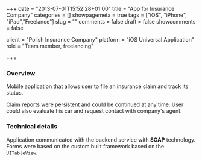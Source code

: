 +++
date = "2013-07-01T15:52:28+01:00"
title = "App for Insurance Company"
categories = []
showpagemeta = true
tags = ["iOS", "iPhone", "iPad","Freelance"]
slug = ""
comments = false
draft = false
showcomments = false

client = "Polish Insurance Company"
platform = "iOS Universal Application"
role = "Team member, freelancing"

+++

### Overview

Mobile application that allows user to file an insurance claim and track its status.

Claim reports were persistent and could be continued at any time. User could also evaluate his car and request contact with company's agent.

### Technical details

Application communicated with the backend service with **SOAP** technology. Forms were based on the custom built framework based on the `UITableView`.


